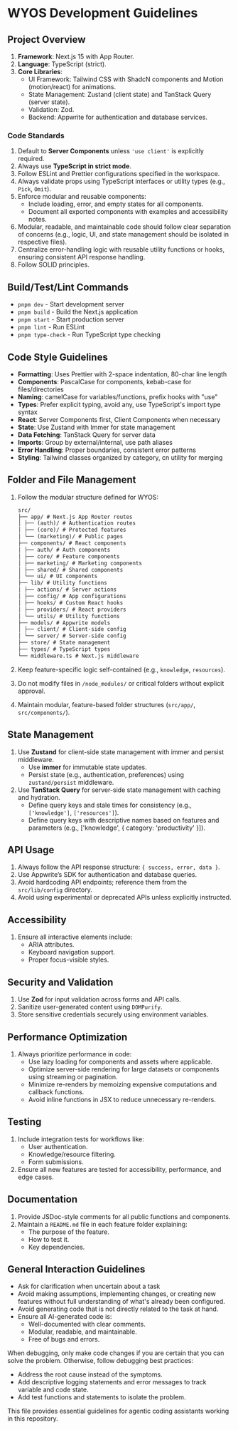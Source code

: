 # WYOS Development Guidelines

## Project Overview

1. **Framework**: Next.js 15 with App Router.
2. **Language**: TypeScript (strict).
3. **Core Libraries**:
   - UI Framework: Tailwind CSS with ShadcN components and Motion (motion/react) for animations.
   - State Management: Zustand (client state) and TanStack Query (server state).
   - Validation: Zod.
   - Backend: Appwrite for authentication and database services.

### Code Standards

1. Default to **Server Components** unless `'use client'` is explicitly required.
2. Always use **TypeScript in strict mode**.
3. Follow ESLint and Prettier configurations specified in the workspace.
4. Always validate props using TypeScript interfaces or utility types (e.g., `Pick`, `Omit`).
5. Enforce modular and reusable components:
   - Include loading, error, and empty states for all components.
   - Document all exported components with examples and accessibility notes.
6. Modular, readable, and maintainable code should follow clear separation of concerns (e.g., logic, UI, and state management should be isolated in respective files).
7. Centralize error-handling logic with reusable utility functions or hooks, ensuring consistent API response handling.
8. Follow SOLID principles.

## Build/Test/Lint Commands

- `pnpm dev` - Start development server
- `pnpm build` - Build the Next.js application
- `pnpm start` - Start production server
- `pnpm lint` - Run ESLint
- `pnpm type-check` - Run TypeScript type checking

## Code Style Guidelines

- **Formatting**: Uses Prettier with 2-space indentation, 80-char line length
- **Components**: PascalCase for components, kebab-case for files/directories
- **Naming**: camelCase for variables/functions, prefix hooks with "use"
- **Types**: Prefer explicit typing, avoid any, use TypeScript's import type syntax
- **React**: Server Components first, Client Components when necessary
- **State**: Use Zustand with Immer for state management
- **Data Fetching**: TanStack Query for server data
- **Imports**: Group by external/internal, use path aliases
- **Error Handling**: Proper boundaries, consistent error patterns
- **Styling**: Tailwind classes organized by category, cn utility for merging

## Folder and File Management

1. Follow the modular structure defined for WYOS:

   ```md
   src/
   ├── app/ # Next.js App Router routes
   │ ├── (auth)/ # Authentication routes
   │ ├── (core)/ # Protected features
   │ └── (marketing)/ # Public pages
   ├── components/ # React components
   │ ├── auth/ # Auth components
   │ ├── core/ # Feature components
   │ ├── marketing/ # Marketing components
   │ ├── shared/ # Shared components
   │ └── ui/ # UI components
   ├── lib/ # Utility functions
   │ ├── actions/ # Server actions
   │ ├── config/ # App configurations
   │ ├── hooks/ # Custom React hooks
   │ ├── providers/ # React providers
   │ └── utils/ # Utility functions
   ├── models/ # Appwrite models
   │ ├── client/ # Client-side config
   │ └── server/ # Server-side config
   ├── store/ # State management
   ├── types/ # TypeScript types
   └── middleware.ts # Next.js middleware
   ```

2. Keep feature-specific logic self-contained (e.g., `knowledge`, `resources`).
3. Do not modify files in `/node_modules/` or critical folders without explicit approval.
4. Maintain modular, feature-based folder structures (`src/app/`, `src/components/`).

## State Management

1. Use **Zustand** for client-side state management with immer and persist middleware.
   - Use **immer** for immutable state updates.
   - Persist state (e.g., authentication, preferences) using `zustand/persist` middleware.
2. Use **TanStack Query** for server-side state management with caching and hydration.
   - Define query keys and stale times for consistency (e.g., `['knowledge']`, `['resources']`).
   - Define query keys with descriptive names based on features and parameters (e.g., ['knowledge', { category: 'productivity' }]).

## API Usage

1. Always follow the API response structure: `{ success, error, data }`.
2. Use Appwrite’s SDK for authentication and database queries.
3. Avoid hardcoding API endpoints; reference them from the `src/lib/config` directory.
4. Avoid using experimental or deprecated APIs unless explicitly instructed.

## Accessibility

1. Ensure all interactive elements include:
   - ARIA attributes.
   - Keyboard navigation support.
   - Proper focus-visible styles.

## Security and Validation

1. Use **Zod** for input validation across forms and API calls.
2. Sanitize user-generated content using `DOMPurify`.
3. Store sensitive credentials securely using environment variables.

## Performance Optimization

1. Always prioritize performance in code:
   - Use lazy loading for components and assets where applicable.
   - Optimize server-side rendering for large datasets or components using streaming or pagination.
   - Minimize re-renders by memoizing expensive computations and callback functions.
   - Avoid inline functions in JSX to reduce unnecessary re-renders.

## Testing

1. Include integration tests for workflows like:
   - User authentication.
   - Knowledge/resource filtering.
   - Form submissions.
2. Ensure all new features are tested for accessibility, performance, and edge cases.

## Documentation

1. Provide JSDoc-style comments for all public functions and components.
2. Maintain a `README.md` file in each feature folder explaining:
   - The purpose of the feature.
   - How to test it.
   - Key dependencies.

## General Interaction Guidelines

- Ask for clarification when uncertain about a task
- Avoid making assumptions, implementing changes, or creating new features without full understanding of what's already been configured.
- Avoid generating code that is not directly related to the task at hand.
- Ensure all AI-generated code is:
  - Well-documented with clear comments.
  - Modular, readable, and maintainable.
  - Free of bugs and errors.

When debugging, only make code changes if you are certain that you can solve the problem.
Otherwise, follow debugging best practices:

- Address the root cause instead of the symptoms.
- Add descriptive logging statements and error messages to track variable and code state.
- Add test functions and statements to isolate the problem.

This file provides essential guidelines for agentic coding assistants working in this repository.
